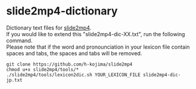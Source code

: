# slide2mp4-dictionary
Dictionary text files for [slide2mp4](https://github.com/h-kojima/slide2mp4).  
If you would like to extend this "slide2mp4-dic-XX.txt", run the following command.  
Please note that if the word and pronounciation in your lexicon file contain spaces and tabs, the spaces and tabs will be removed.

```
git clone https://github.com/h-kojima/slide2mp4
chmod u+x slide2mp4/tools/*
./slide2mp4/tools/lexicon2dic.sh YOUR_LEXICON_FILE slide2mp4-dic-jp.txt
```
